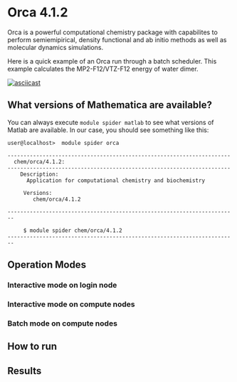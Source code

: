 # Orca 4.1.2

Orca is a powerful computational chemistry package with capabilites to perform semiemipirical, density functional and ab initio methods as well as molecular dynamics simulations.

Here is a quick example of an Orca run through a batch scheduler. This example calculates the MP2-F12/VTZ-F12 energy of water dimer.

[![asciicast](https://asciinema.org/a/250328.svg)](https://asciinema.org/a/250328)

## What versions of Mathematica are available?

You can always execute `module spider matlab` to see what versions of Matlab are available. In our
case, you should see something like this:

```
user@localhost>  module spider orca

----------------------------------------------------------------------
  chem/orca/4.1.2:
----------------------------------------------------------------------
    Description:
      Application for computational chemistry and biochemistry

     Versions:
        chem/orca/4.1.2

------------------------------------------------------------------------

     $ module spider chem/orca/4.1.2
------------------------------------------------------------------------
```

## Operation Modes
### Interactive mode on login node

### Interactive mode on compute nodes

### Batch mode on compute nodes


## How to run

## Results

